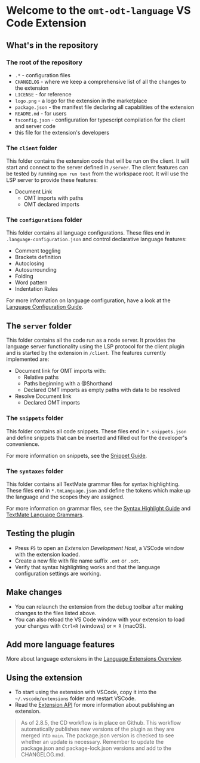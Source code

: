 # Welcome to the `omt-odt-language` VS Code Extension

## What's in the repository

### The root of the repository

- `.*` - configuration files
- `CHANGELOG` - where we keep a comprehensive list of all the
  changes to the extension
- `LICENSE` - for reference
- `logo.png` - a logo for the extension in the marketplace
- `package.json` - the manifest file declaring all capabilities of the extension
- `README.md` - for users
- `tsconfig.json` - configuration for typescript compilation
  for the client and server code
- this file for the extension's developers

### The `client` folder

This folder contains the extension code that will be run on the client.
It will start and connect to the server defined in `/server`.
The client features can be tested by running `npm run test` from the
workspace root. It will use the  LSP server to provide these features:

- Document Link
  - OMT imports with paths
  - OMT declared imports

### The `configurations` folder

This folder contains all language configurations.
These files end in `.language-configuration.json` and
control declarative language features:

- Comment toggling
- Brackets definition
- Autoclosing
- Autosurrounding
- Folding
- Word pattern
- Indentation Rules

For more information on language configuration,
have a look at the [Language Configuration Guide](https://code.visualstudio.com/api/language-extensions/language-configuration-guide).

## The `server` folder

This folder contains all the code run as a node server.
It provides the language server functionality using the
LSP protocol for the client plugin and is started
by the extension in `/client`. The features currently implemented are:

- Document link for OMT imports with:
  - Relative paths
  - Paths beginning with a @Shorthand
  - Declared OMT imports as empty paths with data to be resolved
- Resolve Document link
  - Declared OMT imports

### The `snippets` folder

This folder contains all code snippets.
These files end in `*.snippets.json` and define snippets that can be inserted
and filled out for the developer's convenience.

For more information on snippets, see the [Snippet Guide](https://code.visualstudio.com/api/language-extensions/snippet-guide).

### The `syntaxes` folder

This folder contains all TextMate grammar files for syntax highlighting.
These files end in `*.tmLanguage.json` and define the tokens which make up
the language and the scopes they are assigned.

For more information on grammar files,
see the [Syntax Highlight Guide](https://code.visualstudio.com/api/language-extensions/syntax-highlight-guide)
and [TextMate Language Grammars](https://macromates.com/manual/en/language_grammars).

## Testing the plugin

- Press `F5` to open an *Extension Development Host*,
  a VSCode window with the extension loaded.
- Create a new file with file name suffix `.omt` or `.odt`.
- Verify that syntax highlighting works and that the
  language configuration settings are working.

## Make changes

- You can relaunch the extension from the debug toolbar
    after making changes to the files listed above.
- You can also reload the VS Code window with your extension
  to load your changes with `Ctrl+R` (windows) or `⌘ R` (macOS).

## Add more language features

More about language extensions in the [Language Extensions Overview](https://code.visualstudio.com/api/language-extensions/overview).

## Using the extension

- To start using the extension with VSCode,
  copy it into the `~/.vscode/extensions` folder and restart VSCode.
- Read the [Extension API](https://code.visualstudio.com/api)
  for more information about publishing an extension.

> As of 2.8.5, the CD workflow is in place on Github.
> This workflow automatically publishes new versions of the plugin as they are merged into `main`.
> The package.json version is checked to see whether an update is necessary.
> Remember to update the package.json and package-lock.json versions and add to the CHANGELOG.md.
